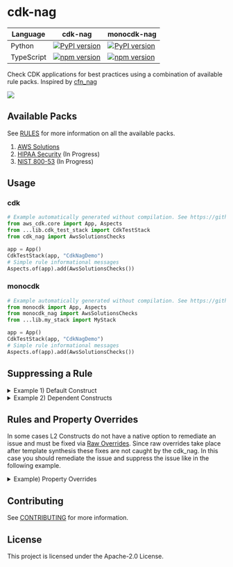 <!--
Copyright Amazon.com, Inc. or its affiliates. All Rights Reserved.
SPDX-License-Identifier: Apache-2.0
-->

# cdk-nag

| Language   | cdk-nag                                                                                   | monocdk-nag                                                                                       |
| ---------- | ----------------------------------------------------------------------------------------- | ------------------------------------------------------------------------------------------------- |
| Python     | [![PyPI version](https://badge.fury.io/py/cdk-nag.svg)](https://badge.fury.io/py/cdk-nag) | [![PyPI version](https://badge.fury.io/py/monocdk-nag.svg)](https://badge.fury.io/py/monocdk-nag) |
| TypeScript | [![npm version](https://badge.fury.io/js/cdk-nag.svg)](https://badge.fury.io/js/cdk-nag)  | [![npm version](https://badge.fury.io/js/monocdk-nag.svg)](https://badge.fury.io/js/monocdk-nag)  |

Check CDK applications for best practices using a combination of available rule packs. Inspired by [cfn_nag](https://github.com/stelligent/cfn_nag)

![](cdk_nag.gif)

## Available Packs

See [RULES](./RULES.md) for more information on all the available packs.

1. [AWS Solutions](./RULES.md#awssolutions)
2. [HIPAA Security](./RULES.md#hipaa-security) (In Progress)
3. [NIST 800-53](./RULES.md#nist-800-53) (In Progress)

## Usage

### cdk

```python
# Example automatically generated without compilation. See https://github.com/aws/jsii/issues/826
from aws_cdk.core import App, Aspects
from ...lib.cdk_test_stack import CdkTestStack
from cdk_nag import AwsSolutionsChecks

app = App()
CdkTestStack(app, "CdkNagDemo")
# Simple rule informational messages
Aspects.of(app).add(AwsSolutionsChecks())
```

### monocdk

```python
# Example automatically generated without compilation. See https://github.com/aws/jsii/issues/826
from monocdk import App, Aspects
from monocdk_nag import AwsSolutionsChecks
from ...lib.my_stack import MyStack

app = App()
CdkTestStack(app, "CdkNagDemo")
# Simple rule informational messages
Aspects.of(app).add(AwsSolutionsChecks())
```

## Suppressing a Rule

<details>
  <summary>Example 1) Default Construct</summary>

```python
# Example automatically generated without compilation. See https://github.com/aws/jsii/issues/826
test = SecurityGroup(self, "test",
    vpc=Vpc(self, "vpc")
)
test.add_ingress_rule(Peer.any_ipv4(), Port.all_traffic())
test_cfn = test.node.default_child
test_cfn.add_metadata("cdk_nag",
    rules_to_suppress=[{"id": "AwsSolutions-EC23", "reason": "at least 10 characters"}
    ]
)
```

</details><details>
  <summary>Example 2) Dependent Constructs</summary>

```python
# Example automatically generated without compilation. See https://github.com/aws/jsii/issues/826
user = User(self, "rUser")
user.add_to_policy(
    PolicyStatement(
        actions=["s3:PutObject"],
        resources=[Bucket(self, "rBucket").arn_for_objects("*")]
    ))
cfn_user = user.node.children
for child in cfn_user:
    resource = child.node.default_child
    if resource != undefined && resource.cfn_resource_type == "AWS::IAM::Policy":
        resource.add_metadata("cdk_nag",
            rules_to_suppress=[{
                "id": "AwsSolutions-IAM5",
                "reason": "The user is allowed to put objects on all prefixes in the specified bucket."
            }
            ]
        )
```

</details>

## Rules and Property Overrides

In some cases L2 Constructs do not have a native option to remediate an issue and must be fixed via [Raw Overrides](https://docs.aws.amazon.com/cdk/latest/guide/cfn_layer.html#cfn_layer_raw). Since raw overrides take place after template synthesis these fixes are not caught by the cdk_nag. In this case you should remediate the issue and suppress the issue like in the following example.

<details>
  <summary>Example) Property Overrides</summary>

```python
# Example automatically generated without compilation. See https://github.com/aws/jsii/issues/826
instance = Instance(stack, "rInstance",
    vpc=Vpc(stack, "rVpc"),
    instance_type=InstanceType(InstanceClass.T3),
    machine_image=MachineImage.latest_amazon_linux()
)
cfn_ins = instance.node.default_child
cfn_ins.add_property_override("DisableApiTermination", True)
cfn_ins.add_metadata("cdk_nag",
    rules_to_suppress=[{
        "id": "AwsSolutions-EC29",
        "reason": "Remediated through property override "
    }
    ]
)
```

</details>

## Contributing

See [CONTRIBUTING](./CONTRIBUTING.md) for more information.

## License

This project is licensed under the Apache-2.0 License.
